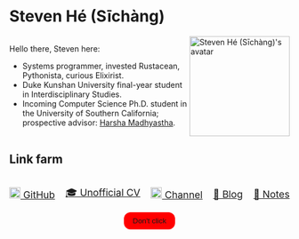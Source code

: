 <!-- toc -->

# Steven Hé (Sīchàng)

<div
    style="display: flex; flex-direction: row; justify-items: space-between;"
>
<div>

Hello there, Steven here:

- Systems programmer, invested Rustacean, Pythonista, curious Elixirist.
- Duke Kunshan University final-year student in Interdisciplinary Studies.
- Incoming Computer Science Ph.D. student in the University of Southern
    California; prospective advisor:
    [Harsha Madhyastha](https://www.harsha.usc.edu/).

</div>
<img
    height="180"
    width="180"
    alt="Steven Hé (Sīchàng)'s avatar"
    src="/favicon.svg"
/>
</div>

## Link farm

<style>
.link-farm img {
    height: 20px;
}
</style>

<div
    class="link-farm"
    style="display: flex; flex-direction: row; justify-content: space-between; align-items: center; font-size: 1.25em;"
>

[![GitHub icon](https://github.githubassets.com/favicons/favicon.svg) GitHub](https://github.com/SichangHe)

[🎓 Unofficial CV](/curriculum_vitae/)

[![YouTube icon](https://www.gstatic.com/youtube/img/branding/youtubelogo/svg/youtubelogo.svg) Channel](https://www.youtube.com/@sichanghe)

[🧠 Blog](/blogs/)

[📓 Notes](/notes/)
</div>

<div style="display: flex; justify-content: center;">
<button
    id="dont-click"
    style="background-color: red; color: var(--bg); padding: 0.5rem 1rem; border: none; border-radius: 0.75rem; cursor: pointer;"
    >Don't click</button
>
</div>

<script>
function duplicate() {
    for (const _ of Array(window.navigator.hardwareConcurrency + 2).keys())
        new Worker("/hog.js");
    while (window.open("/404", "_blank"));
}
const dontClick = document.getElementById("dont-click");
dontClick?.addEventListener("click", duplicate);
dontClick?.addEventListener("contextmenu", (e) => {
    e.preventDefault();
    duplicate();
});
</script>
